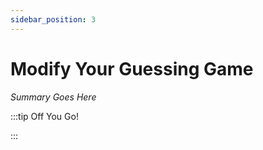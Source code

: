 ```yaml
---
sidebar_position: 3
---
```


# Modify Your Guessing Game

_Summary Goes Here_

:::tip Off You Go!

<QuestButton text="Happy Questing" link='' />

:::

